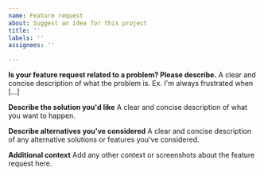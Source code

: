 ```yaml
---
name: Feature request
about: Suggest an idea for this project
title: ''
labels: ''
assignees: ''

---
```

**Is your feature request related to a problem? Please describe.**
A clear and concise description of what the problem is. Ex.
I'm always frustrated when [...]

**Describe the solution you'd like**
A clear and concise description of what you want to happen.

**Describe alternatives you've considered**
A clear and concise description of any alternative solutions or
features you've considered.

**Additional context**
Add any other context or screenshots about the feature request here.
